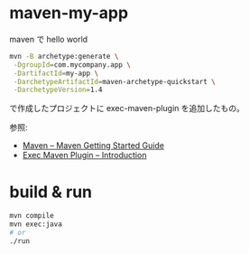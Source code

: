# maven-my-app

maven で hello world


```bash
mvn -B archetype:generate \
 -DgroupId=com.mycompany.app \
 -DartifactId=my-app \
 -DarchetypeArtifactId=maven-archetype-quickstart \
 -DarchetypeVersion=1.4
```

で作成したプロジェクトに exec-maven-plugin を追加したもの。

参照:
- [Maven – Maven Getting Started Guide](https://maven.apache.org/guides/getting-started/#how-do-i-make-my-first-maven-project)
- [Exec Maven Plugin – Introduction](https://www.mojohaus.org/exec-maven-plugin/)

# build & run

```bash
mvn compile
mvn exec:java
# or
./run
```

